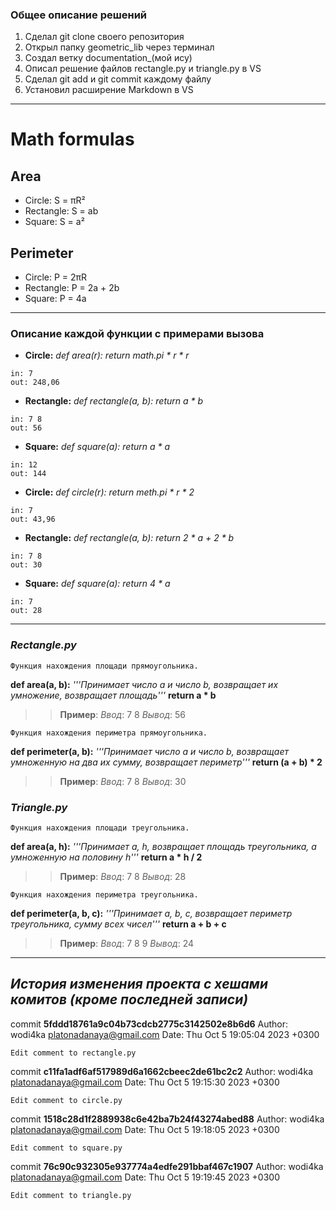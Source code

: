 
### Общее описание решений
1. Сделал git clone своего репозитория
2. Открыл папку geometric_lib через терминал
2. Создал ветку documentation_(мой ису)
3. Описал решение файлов rectangle.py и triangle.py в VS
4. Сделал git add и git commit каждому файлу
5. Установил расширение Markdown в VS
---
# Math formulas
## Area
- Circle: S = πR²
- Rectangle: S = ab
- Square: S = a²
## Perimeter
- Circle: P = 2πR
- Rectangle: P = 2a + 2b
- Square: P = 4a

___
### Описание каждой функции с примерами вызова

* __Circle:__
_def area(r):_
   _return math.pi * r * r_
``` 
in: 7
out: 248,06
```

* __Rectangle:__
_def rectangle(a, b):
   return a * b_
``` 
in: 7 8
out: 56
```

* __Square:__
_def square(a):
   return a * a_
``` 
in: 12
out: 144
```

* __Circle:__
_def circle(r):
return meth.pi * r * 2_
``` 
in: 7
out: 43,96
```

* __Rectangle:__
_def rectangle(a, b):
return 2 * a + 2 * b_
``` 
in: 7 8
out: 30
```

* __Square:__
_def square(a):
return 4 * a_

``` 
in: 7
out: 28
```

___
### ___Rectangle.py___

```
Функция нахождения площади прямоугольника.
```
**def area(a, b):** 
    *'''Принимает число a и число b, возвращает их умножение, возвращает площадь'''* 
    **return a * b**
 >> __Пример__: 
 _Ввод_: 7 8
 _Вывод_: 56

```
Функция нахождения периметра прямоугольника.
```
 **def perimeter(a, b):** 
    *'''Принимает число a и число b, возвращает умноженную на два их сумму, возвращает периметр'''*
    **return (a + b) * 2**
 >> __Пример__: 
 _Ввод_: 7 8
 _Вывод_: 30

 
 
 ### ___Triangle.py___
 
```
Функция нахождения площади треугольника.
```
**def area(a, h):**
    *'''Принимает a, h, возвращает площадь треугольника, a умноженную на половину h'''*
    **return a * h / 2**
 >> __Пример__: 
 _Ввод_: 7 8
 _Вывод_: 28
 
 ```
 Функция нахождения периметра треугольника.
 ```
 **def perimeter(a, b, c):** 
    *'''Принимает a, b, c, возвращает периметр треугольника, сумму всех чисел'''*
    **return a + b + c**
 >> __Пример__: 
 _Ввод_: 7 8 9 
 _Вывод_: 24
 ---

 ## _История изменения проекта с хешами комитов (кроме последней записи)_

 commit **5fddd18761a9c04b73cdcb2775c3142502e8b6d6** 
Author: wodi4ka <platonadanaya@gmail.com>
Date: Thu Oct 5 19:05:04 2023 +0300

    Edit comment to rectangle.py

commit **c11fa1adf6af517989d6a1662cbeec2de61bc2c2** 
Author: wodi4ka <platonadanaya@gmail.com>
Date:   Thu Oct 5 19:15:30 2023 +0300

    Edit comment to circle.py

commit **1518c28d1f2889938c6e42ba7b24f43274abed88** 
Author: wodi4ka <platonadanaya@gmail.com>
Date:   Thu Oct 5 19:18:05 2023 +0300

    Edit comment to square.py

commit **76c90c932305e937774a4edfe291bbaf467c1907** 
Author: wodi4ka <platonadanaya@gmail.com>
Date:   Thu Oct 5 19:19:45 2023 +0300

    Edit comment to triangle.py







